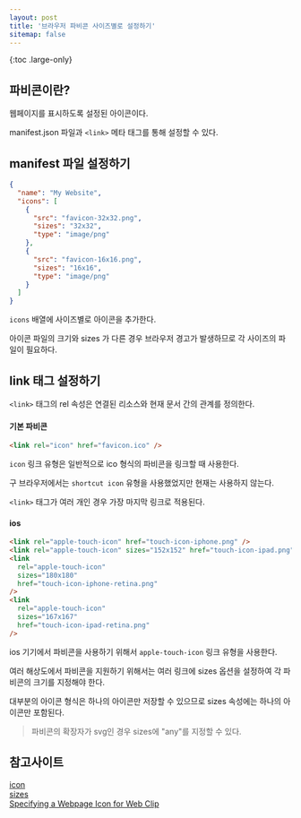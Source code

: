 ```yaml
---
layout: post
title: '브라우저 파비콘 사이즈별로 설정하기'
sitemap: false
---
```


{:toc .large-only}

## 파비콘이란?

웹페이지를 표시하도록 설정된 아이콘이다.

manifest.json 파일과 `<link>` 메타 태그를 통해 설정할 수 있다.

## manifest 파일 설정하기

```json
{
  "name": "My Website",
  "icons": [
    {
      "src": "favicon-32x32.png",
      "sizes": "32x32",
      "type": "image/png"
    },
    {
      "src": "favicon-16x16.png",
      "sizes": "16x16",
      "type": "image/png"
    }
  ]
}
```

`icons` 배열에 사이즈별로 아이콘을 추가한다.

아이콘 파일의 크기와 sizes 가 다른 경우 브라우저 경고가 발생하므로 각 사이즈의 파일이 필요하다.

## link 태그 설정하기

`<link>` 태그의 rel 속성은 연결된 리소스와 현재 문서 간의 관계를 정의한다.

#### 기본 파비콘

```html
<link rel="icon" href="favicon.ico" />
```

`icon` 링크 유형은 일반적으로 ico 형식의 파비콘을 링크할 때 사용한다.

구 브라우저에서는 `shortcut icon` 유형을 사용했었지만 현재는 사용하지 않는다.

`<link>` 태그가 여러 개인 경우 가장 마지막 링크로 적용된다.

#### ios

```html
<link rel="apple-touch-icon" href="touch-icon-iphone.png" />
<link rel="apple-touch-icon" sizes="152x152" href="touch-icon-ipad.png" />
<link
  rel="apple-touch-icon"
  sizes="180x180"
  href="touch-icon-iphone-retina.png"
/>
<link
  rel="apple-touch-icon"
  sizes="167x167"
  href="touch-icon-ipad-retina.png"
/>
```

ios 기기에서 파비콘을 사용하기 위해서 `apple-touch-icon` 링크 유형을 사용한다.

여러 해상도에서 파비콘을 지원하기 위해서는 여러 링크에 sizes 옵션을 설정하여 각 파비콘의 크기를 지정해야 한다.

대부분의 아이콘 형식은 하나의 아이콘만 저장할 수 있으므로 sizes 속성에는 하나의 아이콘만 포함된다.

> 파비콘의 확장자가 svg인 경우 sizes에 "any"를 지정할 수 있다.

## 참고사이트

[icon](https://developer.mozilla.org/en-US/docs/Web/HTML/Attributes/rel#icon)<br/>
[sizes](https://developer.mozilla.org/en-US/docs/Web/HTML/Element/link#sizes)<br/>
[Specifying a Webpage Icon for Web Clip](https://developer.apple.com/library/archive/documentation/AppleApplications/Reference/SafariWebContent/ConfiguringWebApplications/ConfiguringWebApplications.html#//apple_ref/doc/uid/TP40002051-CH3-SW4)
